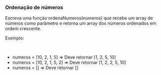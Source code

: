 ### Ordenação de números ###

Escreva uma função ordenaNumeros(numeros) que recebe um array de números como parâmetro e retorna um array dos números ordenados em ordem crescente.

Exemplo:

﻿

* numeros = [10, 2, 1, 5] =\> Deve retornar [1, 2, 5, 10]
* numeros = [10, 2, 1, 5, 2] =\> Deve retornar [1, 2, 2, 5, 10]
* numeros = [] =\> Deve retornar []
